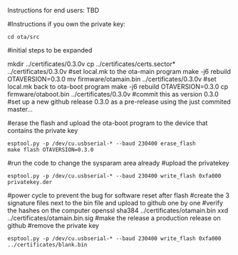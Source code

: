 Instructions for end users:
TBD

#Instructions if you own the private key:
```
cd ota/src
```
#initial steps to be expanded

mkdir ../certificates/0.3.0v
cp ../certificates/certs.sector* ../certificates/0.3.0v
#set local.mk to the ota-main program
make -j6 rebuild OTAVERSION=0.3.0
mv firmware/otamain.bin ../certificates/0.3.0v
#set local.mk back to ota-boot program
make -j6 rebuild OTAVERSION=0.3.0
cp firmware/otaboot.bin ../certificates/0.3.0v
#commit this as version 0.3.0
#set up a new github release 0.3.0 as a pre-release using the just commited master...

#erase the flash and upload the ota-boot program to the device that contains the private key
```
esptool.py -p /dev/cu.usbserial-* --baud 230400 erase_flash 
make flash OTAVERSION=0.3.0
```
#run the code to change the sysparam area already
#upload the privatekey
```
esptool.py -p /dev/cu.usbserial-* --baud 230400 write_flash 0xfa000 privatekey.der
```
#power cycle to prevent the bug for software reset after flash
#create the 3 signature files next to the bin file and upload to github one by one
#verify the hashes on the computer
openssl sha384 ../certificates/otamain.bin
xxd ../certificates/otamain.bin.sig
#make the release a production release on github
#remove the private key
```
esptool.py -p /dev/cu.usbserial-* --baud 230400 write_flash 0xfa000 ../certificates/blank.bin
```
